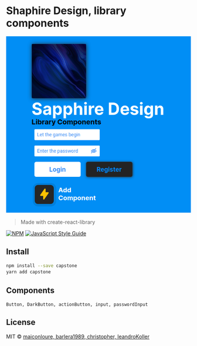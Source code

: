 # Shaphire Design, library components

![Logo Image](./example/src/assets/logo.png?raw=true 'Logo')

> Made with create-react-library

[![NPM](https://img.shields.io/npm/v/capstone.svg)](https://www.npmjs.com/package/capstone) [![JavaScript Style Guide](https://img.shields.io/badge/code_style-standard-brightgreen.svg)](https://standardjs.com)

## Install

```bash
npm install --save capstone
yarn add capstone
```

## Components

```
Button, DarkButton, actionButton, input, passwordInput

```

## License

MIT © [maiconloure, barlera1989, christopher, leandroKoller](https://github.com/maiconloure)
